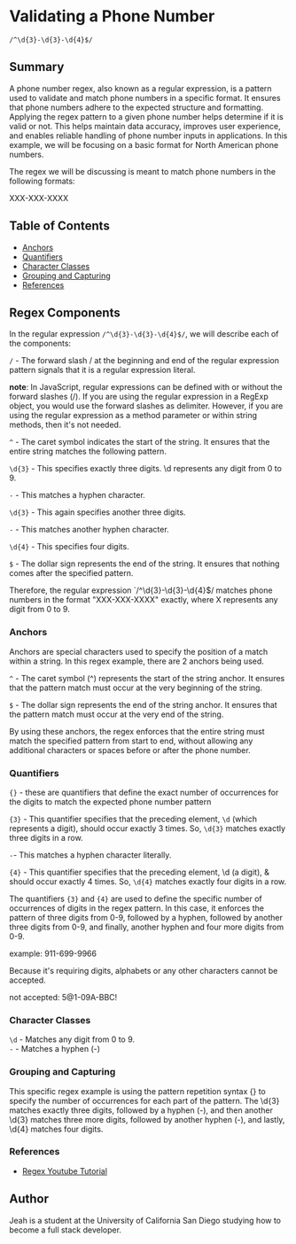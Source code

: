 # Validating a Phone Number

`/^\d{3}-\d{3}-\d{4}$/`

## Summary

A phone number regex, also known as a regular expression, is a pattern used to validate and match phone numbers in a specific format. It ensures that phone numbers adhere to the expected structure and formatting. Applying the regex pattern to a given phone number helps determine if it is valid or not. This helps maintain data accuracy, improves user experience, and enables reliable handling of phone number inputs in applications. In this example, we will be focusing on a basic format for North American phone numbers.

The regex we will be discussing is meant to match phone numbers in the following formats:

XXX-XXX-XXXX

## Table of Contents

- [Anchors](#anchors)
- [Quantifiers](#quantifiers)
- [Character Classes](#character-classes)
- [Grouping and Capturing](#grouping-and-capturing)
- [References](#references)


## Regex Components

In the regular expression `/^\d{3}-\d{3}-\d{4}$/`, we will describe each of the components:

`/` - The forward slash / at the beginning and end of the regular expression pattern signals that it is a regular expression literal. 

   <strong>note</strong>: In JavaScript, regular expressions can be defined with or without the forward slashes (/).
If you are using the regular expression in a RegExp object, you would use the forward slashes as delimiter. However, if you are using the regular expression as a method parameter or within string methods, then it's not needed.

`^` - The caret symbol indicates the start of the string. It ensures that the entire string matches the following pattern.

`\d{3}` - This specifies exactly three digits. \d represents any digit from 0 to 9.

`-` - This matches a hyphen character.

`\d{3}` - This again specifies another three digits.

`-` - This matches another hyphen character.

`\d{4}` - This specifies four digits.

`$` - The dollar sign represents the end of the string. It ensures that nothing comes after the specified pattern.

Therefore, the regular expression `/^\d{3}-\d{3}-\d{4}$/ matches phone numbers in the format "XXX-XXX-XXXX" exactly, where X represents any digit from 0 to 9.

### Anchors

Anchors are special characters used to specify the position of a match within a string. In this regex example, there are 2 anchors being used.

`^` - The caret symbol (^) represents the start of the string anchor. It ensures that the pattern match must occur at the very beginning of the string.

`$` - The dollar sign represents the end of the string anchor. It ensures that the pattern match must occur at the very end of the string.

By using these anchors, the regex enforces that the entire string must match the specified pattern from start to end, without allowing any additional characters or spaces before or after the phone number.

### Quantifiers

`{}` - these are quantifiers that define the exact number of occurrences for the digits to match the expected phone number pattern  

`{3}` - This quantifier specifies that the preceding element, `\d` (which represents a digit), should occur exactly 3 times. So, `\d{3}` matches exactly three digits in a row.

`-`- This matches a hyphen character literally.

`{4}` - This quantifier specifies that the preceding element, \d (a digit), & should occur exactly 4 times. So, `\d{4}` matches exactly four digits in a row.

The quantifiers `{3}` and `{4}` are used to define the specific number of occurrences of digits in the regex pattern. In this case, it enforces the pattern of three digits from 0-9, followed by a hyphen, followed by another three digits from 0-9, and finally, another hyphen and four more digits from 0-9. 

example: 911-699-9966

Because it's requiring digits, alphabets or any other characters cannot be accepted.

not accepted: 5@1-09A-BBC!


### Character Classes

`\d` - Matches any digit from 0 to 9. <br>
`-` - Matches a hyphen (-)

### Grouping and Capturing

This specific regex example is using the pattern repetition syntax {} to specify the number of occurrences for each part of the pattern. The \d{3} matches exactly three digits, followed by a hyphen (-), and then another \d{3} matches three more digits, followed by another hyphen (-), and lastly, \d{4} matches four digits.


### References

- [Regex Youtube Tutorial](https://www.youtube.com/watch?v=7DG3kCDx53c)


## Author

Jeah is a student at the University of California San Diego studying how to become a full stack developer.
